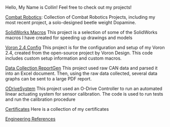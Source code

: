 Hello, My Name is Collin!
Feel free to check out my projects!

[Combat Robotics](https://github.com/Collin-Brock/Combat-Robotics): Collection of Combat Robotics Projects, including my most recent project, a solo-designed beetle weight Dopamine.

[SolidWorks Macros](https://github.com/Collin-Brock/SolidWorks-Macros)
This project is a selection of some of the SolidWorks macros I have created for speeding up drawings and models

[Voron 2.4 Config](https://github.com/Collin-Brock/Voron2.4)
This project is for the configuration and setup of my Voron 2.4, created from the open-source project by Voron Design. This code includes custom setup information and custom macros.

[Data Collection ReportGen](https://github.com/Collin-Brock/Data-Collection-ReportGen)
This project used raw CAN data and parsed it into an Excel document. Then, using the raw data collected, several data graphs can be sent to a large PDF report.

[ODriveSystem](https://github.com/Collin-Brock/ODriveSystem)
This project used an O-Drive Controller to run an automated linear actuating system for sensor calibration. The code is used to run tests and run the calibration procedure

[Certificates](https://github.com/Collin-Brock/Collin-Brock/tree/main/Certificates)
Here is a collection of my certificates

[Engineering References](https://github.com/Collin-Brock/Collin-Brock/blob/main/Engineering%20References.md)
